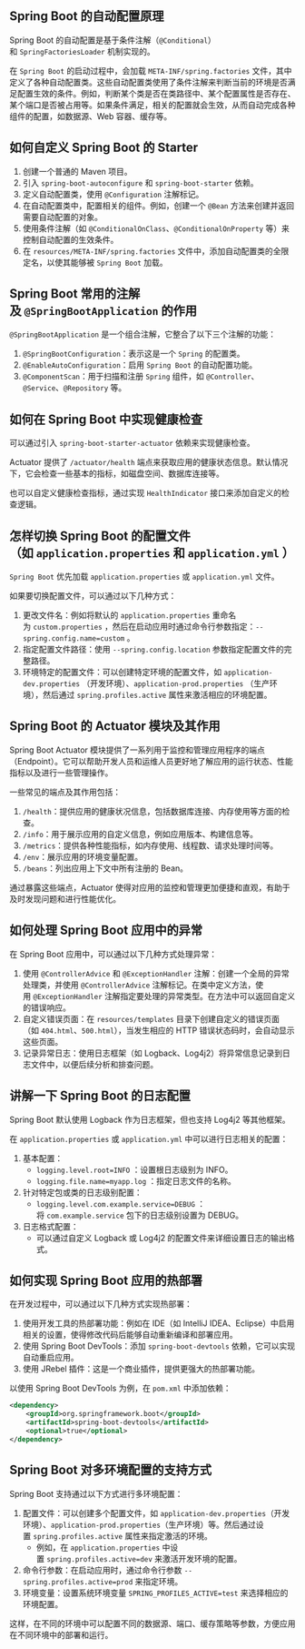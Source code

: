 ## Spring Boot 的自动配置原理
Spring Boot 的自动配置是基于条件注解（`@Conditional`）和 `SpringFactoriesLoader` 机制实现的。

在 `Spring Boot` 的启动过程中，会加载 `META-INF/spring.factories` 文件，其中定义了各种自动配置类。这些自动配置类使用了条件注解来判断当前的环境是否满足配置生效的条件。例如，判断某个类是否在类路径中、某个配置属性是否存在、某个端口是否被占用等。如果条件满足，相关的配置就会生效，从而自动完成各种组件的配置，如数据源、Web 容器、缓存等。

## 如何自定义 Spring Boot 的 Starter
1. 创建一个普通的 Maven 项目。
2. 引入 `spring-boot-autoconfigure` 和 `spring-boot-starter` 依赖。
3. 定义自动配置类，使用 `@Configuration` 注解标记。
4. 在自动配置类中，配置相关的组件。例如，创建一个 `@Bean` 方法来创建并返回需要自动配置的对象。
5. 使用条件注解（如 `@ConditionalOnClass`、`@ConditionalOnProperty` 等）来控制自动配置的生效条件。
6. 在 `resources/META-INF/spring.factories` 文件中，添加自动配置类的全限定名，以使其能够被 `Spring Boot` 加载。

## Spring Boot 常用的注解及 `@SpringBootApplication` 的作用
`@SpringBootApplication` 是一个组合注解，它整合了以下三个注解的功能：
1. `@SpringBootConfiguration`：表示这是一个 `Spring` 的配置类。
2. `@EnableAutoConfiguration`：启用 `Spring Boot` 的自动配置功能。
3. `@ComponentScan`：用于扫描和注册 `Spring` 组件，如 `@Controller`、`@Service`、`@Repository` 等。

## 如何在 Spring Boot 中实现健康检查
可以通过引入 `spring-boot-starter-actuator` 依赖来实现健康检查。

Actuator 提供了 `/actuator/health` 端点来获取应用的健康状态信息。默认情况下，它会检查一些基本的指标，如磁盘空间、数据库连接等。

也可以自定义健康检查指标，通过实现 `HealthIndicator` 接口来添加自定义的检查逻辑。

## 怎样切换 Spring Boot 的配置文件（如 `application.properties` 和 `application.yml` ）
`Spring Boot` 优先加载 `application.properties` 或 `application.yml` 文件。

如果要切换配置文件，可以通过以下几种方式：
1. 更改文件名：例如将默认的 `application.properties` 重命名为 `custom.properties` ，然后在启动应用时通过命令行参数指定：`--spring.config.name=custom` 。
2. 指定配置文件路径：使用 `--spring.config.location` 参数指定配置文件的完整路径。
3. 环境特定的配置文件：可以创建特定环境的配置文件，如 `application-dev.properties` （开发环境）、`application-prod.properties` （生产环境），然后通过 `spring.profiles.active` 属性来激活相应的环境配置。


## Spring Boot 的 Actuator 模块及其作用
Spring Boot Actuator 模块提供了一系列用于监控和管理应用程序的端点（Endpoint）。它可以帮助开发人员和运维人员更好地了解应用的运行状态、性能指标以及进行一些管理操作。

一些常见的端点及其作用包括：
1. `/health`：提供应用的健康状况信息，包括数据库连接、内存使用等方面的检查。
2. `/info`：用于展示应用的自定义信息，例如应用版本、构建信息等。
3. `/metrics`：提供各种性能指标，如内存使用、线程数、请求处理时间等。
4. `/env`：展示应用的环境变量配置。
5. `/beans`：列出应用上下文中所有注册的 Bean。

通过暴露这些端点，Actuator 使得对应用的监控和管理更加便捷和直观，有助于及时发现问题和进行性能优化。


## 如何处理 Spring Boot 应用中的异常
在 Spring Boot 应用中，可以通过以下几种方式处理异常：
1. 使用 `@ControllerAdvice` 和 `@ExceptionHandler` 注解：创建一个全局的异常处理类，并使用 `@ControllerAdvice` 注解标记。在类中定义方法，使用 `@ExceptionHandler` 注解指定要处理的异常类型。在方法中可以返回自定义的错误响应。
2. 自定义错误页面：在 `resources/templates` 目录下创建自定义的错误页面（如 `404.html`、`500.html`），当发生相应的 HTTP 错误状态码时，会自动显示这些页面。
3. 记录异常日志：使用日志框架（如 Logback、Log4j2）将异常信息记录到日志文件中，以便后续分析和排查问题。


## 讲解一下 Spring Boot 的日志配置
Spring Boot 默认使用 Logback 作为日志框架，但也支持 Log4j2 等其他框架。

在 `application.properties` 或 `application.yml` 中可以进行日志相关的配置：
1. 基本配置：
    - `logging.level.root=INFO` ：设置根日志级别为 INFO。
    - `logging.file.name=myapp.log` ：指定日志文件的名称。
2. 针对特定包或类的日志级别配置：
    - `logging.level.com.example.service=DEBUG` ：将 `com.example.service` 包下的日志级别设置为 DEBUG。
3. 日志格式配置：
    - 可以通过自定义 Logback 或 Log4j2 的配置文件来详细设置日志的输出格式。


## 如何实现 Spring Boot 应用的热部署
在开发过程中，可以通过以下几种方式实现热部署：
1. 使用开发工具的热部署功能：例如在 IDE（如 IntelliJ IDEA、Eclipse）中启用相关的设置，使得修改代码后能够自动重新编译和部署应用。
2. 使用 Spring Boot DevTools：添加 `spring-boot-devtools` 依赖，它可以实现自动重启应用。
3. 使用 JRebel 插件：这是一个商业插件，提供更强大的热部署功能。

以使用 Spring Boot DevTools 为例，在 `pom.xml` 中添加依赖：
```xml
<dependency>
    <groupId>org.springframework.boot</groupId>
    <artifactId>spring-boot-devtools</artifactId>
    <optional>true</optional>
</dependency>
```

  

## Spring Boot 对多环境配置的支持方式
Spring Boot 支持通过以下方式进行多环境配置：

1. 配置文件：可以创建多个配置文件，如 `application-dev.properties`（开发环境）、`application-prod.properties`（生产环境）等。然后通过设置 `spring.profiles.active` 属性来指定激活的环境。
    - 例如，在 `application.properties` 中设置 `spring.profiles.active=dev` 来激活开发环境的配置。
2. 命令行参数：在启动应用时，通过命令行参数 `--spring.profiles.active=prod` 来指定环境。
3. 环境变量：设置系统环境变量 `SPRING_PROFILES_ACTIVE=test` 来选择相应的环境配置。

这样，在不同的环境中可以配置不同的数据源、端口、缓存策略等参数，方便应用在不同环境中的部署和运行。